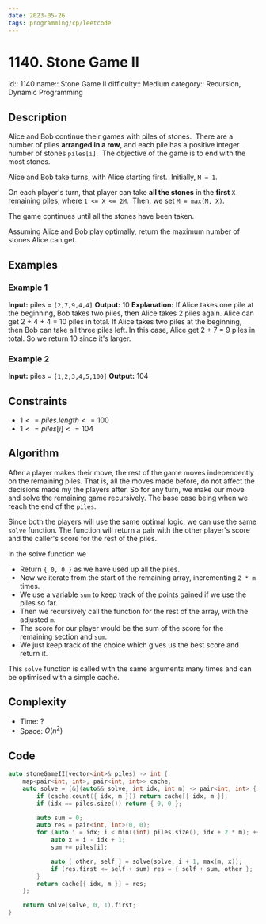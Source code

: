 ```yaml
---
date: 2023-05-26
tags: programming/cp/leetcode
---
```


# 1140. Stone Game II 

id:: 1140
name:: Stone Game II
difficulty:: Medium
category:: Recursion, Dynamic Programming

## Description
Alice and Bob continue their games with piles of stones.  There are a number of piles **arranged in a row**, and each pile has a positive integer number of stones `piles[i]`.  The objective of the game is to end with the most stones. 

Alice and Bob take turns, with Alice starting first.  Initially, `M = 1`.

On each player's turn, that player can take **all the stones** in the **first** `X` remaining piles, where `1 <= X <= 2M`.  Then, we set `M = max(M, X)`.

The game continues until all the stones have been taken.

Assuming Alice and Bob play optimally, return the maximum number of stones Alice can get.

## Examples
### Example 1
**Input:** piles = `[2,7,9,4,4]`
**Output:** 10
**Explanation:**  If Alice takes one pile at the beginning, Bob takes two piles, then Alice takes 2 piles again. Alice can get 2 + 4 + 4 = 10 piles in total. If Alice takes two piles at the beginning, then Bob can take all three piles left. In this case, Alice get 2 + 7 = 9 piles in total. So we return 10 since it's larger. 

### Example 2
**Input:** piles = `[1,2,3,4,5,100]`
**Output:** 104

## Constraints
- $1 <= piles.length <= 100$
- $1 <= piles[i] <= 104$

## Algorithm
After a player makes their move, the rest of the game moves independently on the remaining piles. That is, all the moves made before, do not affect the decisions made my the players after. So for any turn, we make our move and solve the remaining game recursively. The base case being when we reach the end of the `piles`.

Since both the players will use the same optimal logic, we can use the same `solve` function. The function will return a pair with the other player's score and the caller's score for the rest of the piles.

In the solve function we
- Return `{ 0, 0 }` as we have used up all the piles.
- Now we iterate from the start of the remaining array, incrementing `2 * m` times.
- We use a variable `sum` to keep track of the points gained if we use the piles so far.
- Then we recursively call the function for the rest of the array, with the adjusted `m`.
- The score for our player would be the sum of the score for the remaining section and `sum`.
- We just keep track of the choice which gives us the best score and return it.

This `solve` function is called with the same arguments many times and can be optimised with a simple cache.

## Complexity
- Time: $?$
- Space: $O(n^2)$

## Code
```cpp
auto stoneGameII(vector<int>& piles) -> int {
	map<pair<int, int>, pair<int, int>> cache;
	auto solve = [&](auto&& solve, int idx, int m) -> pair<int, int> {
		if (cache.count({ idx, m })) return cache[{ idx, m }];
		if (idx == piles.size()) return { 0, 0 };

		auto sum = 0;
		auto res = pair<int, int>(0, 0);
		for (auto i = idx; i < min((int) piles.size(), idx + 2 * m); ++i) {
			auto x = i - idx + 1;
			sum += piles[i];

			auto [ other, self ] = solve(solve, i + 1, max(m, x));
			if (res.first <= self + sum) res = { self + sum, other };
		}
		return cache[{ idx, m }] = res;
	};

	return solve(solve, 0, 1).first;
}
```